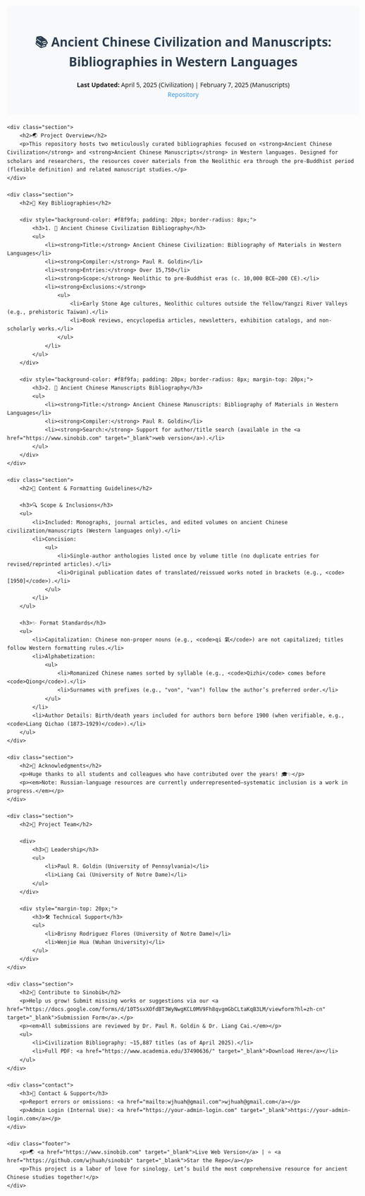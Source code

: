 <!DOCTYPE html>
<html lang="en">
<head>
    <meta charset="UTF-8">
    <meta name="viewport" content="width=device-width, initial-scale=1.0">
    <title>Ancient Chinese Civilization and Manuscripts Bibliographies</title>
    <style>
        body {
            font-family: 'Segoe UI', Tahoma, Geneva, Verdana, sans-serif;
            max-width: 800px;
            margin: 0 auto;
            padding: 20px;
            line-height: 1.6;
        }
        .header {
            text-align: center;
            padding: 20px;
            background-color: #f8f9fa;
            border-radius: 8px;
            margin-bottom: 20px;
        }
        .section {
            margin-bottom: 30px;
        }
        h1, h2, h3 {
            color: #2c3e50;
        }
        h2 {
            border-bottom: 2px solid #3498db;
            padding-bottom: 10px;
        }
        .highlight {
            color: #e74c3c;
            font-weight: bold;
        }
        ul {
            list-style: none;
            padding-left: 20px;
        }
        ul li::before {
            content: "•";
            color: #3498db;
            display: inline-block;
            width: 1em;
            margin-left: -1em;
        }
        a {
            color: #3498db;
            text-decoration: none;
        }
        a:hover {
            text-decoration: underline;
        }
        .contact {
            text-align: center;
            margin-top: 30px;
            padding: 20px;
            background-color: #f8f9fa;
            border-radius: 8px;
        }
        .footer {
            text-align: center;
            margin-top: 40px;
            color: #7f8c8d;
            font-size: 0.9em;
        }
    </style>
</head>
<body>
    <div class="header">
        <h1>📚 Ancient Chinese Civilization and Manuscripts: Bibliographies in Western Languages</h1>
        <p>
            <strong>Last Updated:</strong> April 5, 2025 (Civilization) | February 7, 2025 (Manuscripts)<br>
            <a href="https://github.com/wjhuah/sinobib" target="_blank">Repository</a>
        </p>
    </div>

    <div class="section">
        <h2>🌏 Project Overview</h2>
        <p>This repository hosts two meticulously curated bibliographies focused on <strong>Ancient Chinese Civilization</strong> and <strong>Ancient Chinese Manuscripts</strong> in Western languages. Designed for scholars and researchers, the resources cover materials from the Neolithic era through the pre-Buddhist period (flexible definition) and related manuscript studies.</p>
    </div>

    <div class="section">
        <h2>📖 Key Bibliographies</h2>
        
        <div style="background-color: #f8f9fa; padding: 20px; border-radius: 8px;">
            <h3>1. 🏺 Ancient Chinese Civilization Bibliography</h3>
            <ul>
                <li><strong>Title:</strong> Ancient Chinese Civilization: Bibliography of Materials in Western Languages</li>
                <li><strong>Compiler:</strong> Paul R. Goldin</li>
                <li><strong>Entries:</strong> Over 15,750</li>
                <li><strong>Scope:</strong> Neolithic to pre-Buddhist eras (c. 10,000 BCE–200 CE).</li>
                <li><strong>Exclusions:</strong> 
                    <ul>
                        <li>Early Stone Age cultures, Neolithic cultures outside the Yellow/Yangzi River Valleys (e.g., prehistoric Taiwan).</li>
                        <li>Book reviews, encyclopedia articles, newsletters, exhibition catalogs, and non-scholarly works.</li>
                    </ul>
                </li>
            </ul>
        </div>

        <div style="background-color: #f8f9fa; padding: 20px; border-radius: 8px; margin-top: 20px;">
            <h3>2. 📜 Ancient Chinese Manuscripts Bibliography</h3>
            <ul>
                <li><strong>Title:</strong> Ancient Chinese Manuscripts: Bibliography of Materials in Western Languages</li>
                <li><strong>Compiler:</strong> Paul R. Goldin</li>
                <li><strong>Search:</strong> Support for author/title search (available in the <a href="https://www.sinobib.com" target="_blank">web version</a>).</li>
            </ul>
        </div>
    </div>

    <div class="section">
        <h2>📝 Content & Formatting Guidelines</h2>
        
        <h3>🔍 Scope & Inclusions</h3>
        <ul>
            <li>Included: Monographs, journal articles, and edited volumes on ancient Chinese civilization/manuscripts (Western languages only).</li>
            <li>Concision: 
                <ul>
                    <li>Single-author anthologies listed once by volume title (no duplicate entries for revised/reprinted articles).</li>
                    <li>Original publication dates of translated/reissued works noted in brackets (e.g., <code>[1950]</code>).</li>
                </ul>
            </li>
        </ul>

        <h3>✨ Format Standards</h3>
        <ul>
            <li>Capitalization: Chinese non-proper nouns (e.g., <code>qi 氣</code>) are not capitalized; titles follow Western formatting rules.</li>
            <li>Alphabetization: 
                <ul>
                    <li>Romanized Chinese names sorted by syllable (e.g., <code>Qizhi</code> comes before <code>Qiong</code>).</li>
                    <li>Surnames with prefixes (e.g., "von", "van") follow the author’s preferred order.</li>
                </ul>
            </li>
            <li>Author Details: Birth/death years included for authors born before 1900 (when verifiable, e.g., <code>Liang Qichao (1873–1929)</code>).</li>
        </ul>
    </div>

    <div class="section">
        <h2>🙏 Acknowledgments</h2>
        <p>Huge thanks to all students and colleagues who have contributed over the years! 🎓✨</p>
        <p><em>Note: Russian-language resources are currently underrepresented—systematic inclusion is a work in progress.</em></p>
    </div>

    <div class="section">
        <h2>👥 Project Team</h2>
        
        <div>
            <h3>🌟 Leadership</h3>
            <ul>
                <li>Paul R. Goldin (University of Pennsylvania)</li>
                <li>Liang Cai (University of Notre Dame)</li>
            </ul>
        </div>

        <div style="margin-top: 20px;">
            <h3>🛠️ Technical Support</h3>
            <ul>
                <li>Brisny Rodriguez Flores (University of Notre Dame)</li>
                <li>Wenjie Hua (Wuhan University)</li>
            </ul>
        </div>
    </div>

    <div class="section">
        <h2>🤝 Contribute to Sinobib</h2>
        <p>Help us grow! Submit missing works or suggestions via our <a href="https://docs.google.com/forms/d/10T5sxXOfdBT3WyNwgKCL0MV9Fh8qvgmGbCLtaKqB3LM/viewform?hl=zh-cn" target="_blank">Submission Form</a>.</p>
        <p><em>All submissions are reviewed by Dr. Paul R. Goldin & Dr. Liang Cai.</em></p>
        <ul>
            <li>Civilization Bibliography: ~15,887 titles (as of April 2025).</li>
            <li>Full PDF: <a href="https://www.academia.edu/37490636/" target="_blank">Download Here</a></li>
        </ul>
    </div>

    <div class="contact">
        <h3>📧 Contact & Support</h3>
        <p>Report errors or omissions: <a href="mailto:wjhuah@gmail.com">wjhuah@gmail.com</a></p>
        <p>Admin Login (Internal Use): <a href="https://your-admin-login.com" target="_blank">https://your-admin-login.com</a></p>
    </div>

    <div class="footer">
        <p>🌏 <a href="https://www.sinobib.com" target="_blank">Live Web Version</a> | ⭐️ <a href="https://github.com/wjhuah/sinobib" target="_blank">Star the Repo</a></p>
        <p>This project is a labor of love for sinology. Let’s build the most comprehensive resource for ancient Chinese studies together!</p>
    </div>
</body>
</html>
